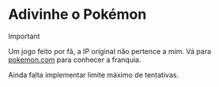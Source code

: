 # Adivinhe o Pokémon

> [!IMPORTANT]
> Um jogo feito por fã, a IP original não pertence a mim. Vá para [pokemon.com](https://www.pokemon.com/) para conhecer a franquia.

Ainda falta implementar limite máximo de tentativas.
